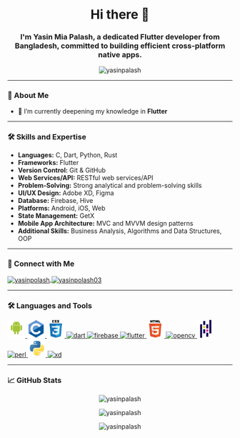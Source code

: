 <h1 align="center">Hi there 👋</h1>
<h3 align="center">I'm Yasin Mia Palash, a dedicated Flutter developer from Bangladesh, committed to building efficient cross-platform native apps.</h3>

<p align="center">
  <img src="https://komarev.com/ghpvc/?username=yasinpalash&label=Profile%20views&color=0e75b6&style=flat" alt="yasinpalash" />
</p>

---

### 🌱 About Me
- 🌱 I’m currently deepening my knowledge in **Flutter**

---

### 🛠️ Skills and Expertise
- **Languages:** C, Dart, Python, Rust  
- **Frameworks:** Flutter  
- **Version Control:** Git & GitHub  
- **Web Services/API:** RESTful web services/API  
- **Problem-Solving:** Strong analytical and problem-solving skills  
- **UI/UX Design:** Adobe XD, Figma  
- **Database:** Firebase, Hive  
- **Platforms:** Android, iOS, Web  
- **State Management:** GetX  
- **Mobile App Architecture:** MVC and MVVM design patterns  
- **Additional Skills:** Business Analysis, Algorithms and Data Structures, OOP  

---

### 🔗 Connect with Me
<p align="left">
  <a href="https://linkedin.com/in/yasinpolash" target="blank">
    <img align="center" src="https://raw.githubusercontent.com/rahuldkjain/github-profile-readme-generator/master/src/images/icons/Social/linked-in-alt.svg" alt="yasinpolash" height="30" width="40" />
  </a>
  <a href="https://fb.com/yasinpolash03" target="blank">
    <img align="center" src="https://raw.githubusercontent.com/rahuldkjain/github-profile-readme-generator/master/src/images/icons/Social/facebook.svg" alt="yasinpolash03" height="30" width="40" />
  </a>
</p>

---

### 🛠 Languages and Tools
<p align="left">
  <a href="https://developer.android.com" target="_blank" rel="noreferrer">
    <img src="https://raw.githubusercontent.com/devicons/devicon/master/icons/android/android-original-wordmark.svg" alt="android" width="40" height="40" />
  </a>
  <a href="https://www.cprogramming.com/" target="_blank" rel="noreferrer">
    <img src="https://raw.githubusercontent.com/devicons/devicon/master/icons/c/c-original.svg" alt="c" width="40" height="40" />
  </a>
  <a href="https://www.w3schools.com/css/" target="_blank" rel="noreferrer">
    <img src="https://raw.githubusercontent.com/devicons/devicon/master/icons/css3/css3-original-wordmark.svg" alt="css3" width="40" height="40" />
  </a>
  <a href="https://dart.dev" target="_blank" rel="noreferrer">
    <img src="https://www.vectorlogo.zone/logos/dartlang/dartlang-icon.svg" alt="dart" width="40" height="40" />
  </a>
  <a href="https://firebase.google.com/" target="_blank" rel="noreferrer">
    <img src="https://www.vectorlogo.zone/logos/firebase/firebase-icon.svg" alt="firebase" width="40" height="40" />
  </a>
  <a href="https://flutter.dev" target="_blank" rel="noreferrer">
    <img src="https://www.vectorlogo.zone/logos/flutterio/flutterio-icon.svg" alt="flutter" width="40" height="40" />
  </a>
  <a href="https://www.w3.org/html/" target="_blank" rel="noreferrer">
    <img src="https://raw.githubusercontent.com/devicons/devicon/master/icons/html5/html5-original-wordmark.svg" alt="html5" width="40" height="40" />
  </a>
  <a href="https://opencv.org/" target="_blank" rel="noreferrer">
    <img src="https://www.vectorlogo.zone/logos/opencv/opencv-icon.svg" alt="opencv" width="40" height="40" />
  </a>
  <a href="https://pandas.pydata.org/" target="_blank" rel="noreferrer">
    <img src="https://raw.githubusercontent.com/devicons/devicon/2ae2a900d2f041da66e950e4d48052658d850630/icons/pandas/pandas-original.svg" alt="pandas" width="40" height="40" />
  </a>
  <a href="https://www.perl.org/" target="_blank" rel="noreferrer">
    <img src="https://api.iconify.design/logos-perl.svg" alt="perl" width="40" height="40" />
  </a>
  <a href="https://www.python.org" target="_blank" rel="noreferrer">
    <img src="https://raw.githubusercontent.com/devicons/devicon/master/icons/python/python-original.svg" alt="python" width="40" height="40" />
  </a>
  <a href="https://www.adobe.com/products/xd.html" target="_blank" rel="noreferrer">
    <img src="https://cdn.worldvectorlogo.com/logos/adobe-xd.svg" alt="xd" width="40" height="40" />
  </a>
</p>

---

### 📈 GitHub Stats
<p align="center">
  <img src="https://github-readme-stats.vercel.app/api/top-langs?username=yasinpalash&show_icons=true&locale=en&layout=compact" alt="yasinpalash" />
</p>
<p align="center">
  <img src="https://github-readme-stats.vercel.app/api?username=yasinpalash&show_icons=true&locale=en" alt="yasinpalash" />
</p>
<p align="center">
  <img src="https://github-readme-streak-stats.herokuapp.com/?user=yasinpalash&" alt="yasinpalash" />
</p>
